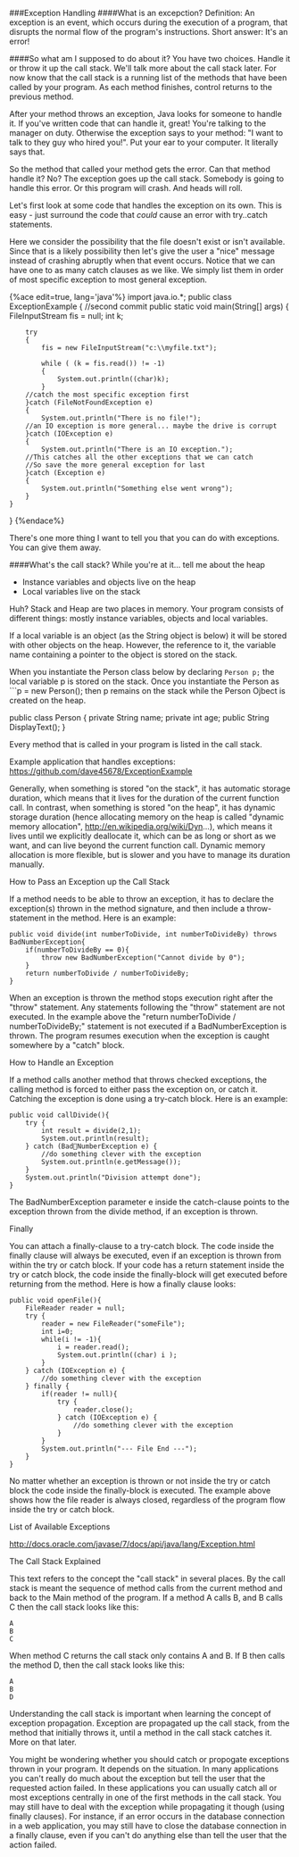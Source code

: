 ###Exception Handling
####What is an excepction?
Definition: An exception is an event, which occurs during the execution of a program, that disrupts the normal flow of the program's instructions. Short answer: It's an error!

####So what am I supposed to do about it?
You have two choices. Handle it or throw it up the call stack. We'll talk more about the call stack later. For now know that the call stack is a running list of the methods that have been called by your program. As each method finishes, control returns to the previous method.

After your method throws an exception, Java looks for someone to handle it. If you've written code that can handle it, great! You're talking to the manager on duty. Otherwise the exception says to your method: "I want to talk to they guy who hired you!". Put your ear to your computer. It literally says that. 

So the method that called your method gets the error. Can that method handle it? No? The exception goes up the call stack. Somebody is going to handle this error. Or this program will crash. And heads will roll.

Let's first look at some code that handles the exception on its own. This is easy - just surround the code that *could* cause an error with try..catch statements.

Here we consider the possibility that the file doesn't exist or isn't available. Since that is a likely possibility then let's give the user a "nice" message instead of crashing abruptly when that event occurs. Notice that we can have one to as many catch clauses as we like. We simply list them in order of most specific exception to most general exception.

{%ace edit=true, lang='java'%}
import java.io.*;
public class ExceptionExample {
//second commit
	public static void main(String[] args) {
		FileInputStream fis = null;
		int k;
		
		try
		{
			fis = new FileInputStream("c:\\myfile.txt");
						
			while ( (k = fis.read()) != -1)
			{
				System.out.println((char)k);
			}
		//catch the most specific exception first	
		}catch (FileNotFoundException e)
		{
			System.out.println("There is no file!");
		//an IO exception is more general... maybe the drive is corrupt
		}catch (IOException e)
		{
			System.out.println("There is an IO exception.");
		//This catches all the other exceptions that we can catch
		//So save the more general exception for last
		}catch (Exception e)
		{
		    System.out.println("Something else went wrong");
		}
	}
}
{%endace%}

There's one more thing I want to tell you that you can do with exceptions. You can give them away.





####What's the call stack? While you're at it... tell me about the heap
* Instance variables and objects live on the heap
* Local variables live on the stack

Huh? Stack and Heap are two places in memory. Your program consists of different things: mostly instance variables, objects and local variables.

If a local variable is an object (as the String object is below) it will be stored with other objects on the heap. However, the reference to it, the variable name containing a pointer to the object is stored on the stack. 

When you instantiate the Person class below by declaring ```Person p;``` the local variable p is stored on the stack. Once you instantiate the Person as ```p = new Person(); then p remains on the stack while the Person Ojbect is created on the heap.

public class Person {
    private String name;
    private int age;
    public String DisplayText();
}
        
        
Every method that is called in your program is listed in the call stack. 

Example application that handles exceptions: https://github.com/dave45678/ExceptionExample

Generally, when something is stored "on the stack", it has automatic storage duration, which means that it lives for the duration of the current function call. In contrast, when something is stored "on the heap", it has dynamic storage duration (hence allocating memory on the heap is called "dynamic memory allocation", http://en.wikipedia.org/wiki/Dyn...), which means it lives until we explicitly deallocate it, which can be as long or short as we want, and can live beyond the current function call. Dynamic memory allocation is more flexible, but is slower and you have to manage its duration manually.






How to Pass an Exception up the Call Stack

If a method needs to be able to throw an exception, it has to declare the exception(s) thrown in the method signature, and then include a throw-statement in the method. Here is an example:

    public void divide(int numberToDivide, int numberToDivideBy) throws BadNumberException{
        if(numberToDivideBy == 0){
            throw new BadNumberException("Cannot divide by 0");
        }
        return numberToDivide / numberToDivideBy;
    }
When an exception is thrown the method stops execution right after the "throw" statement. Any statements following the "throw" statement are not executed. In the example above the "return numberToDivide / numberToDivideBy;" statement is not executed if a BadNumberException is thrown. The program resumes execution when the exception is caught somewhere by a "catch" block.

How to Handle an Exception

If a method calls another method that throws checked exceptions, the calling method is forced to either pass the exception on, or catch it. Catching the exception is done using a try-catch block. Here is an example:

    public void callDivide(){
        try {
            int result = divide(2,1);
            System.out.println(result);
        } catch (BadNumberException e) {
            //do something clever with the exception
            System.out.println(e.getMessage());
        }
        System.out.println("Division attempt done");
    }
The BadNumberException parameter e inside the catch-clause points to the exception thrown from the divide method, if an exception is thrown.

 

Finally

You can attach a finally-clause to a try-catch block. The code inside the finally clause will always be executed, even if an exception is thrown from within the try or catch block. If your code has a return statement inside the try or catch block, the code inside the finally-block will get executed before returning from the method. Here is how a finally clause looks:

    public void openFile(){
        FileReader reader = null;
        try {
            reader = new FileReader("someFile");
            int i=0;
            while(i != -1){
                i = reader.read();
                System.out.println((char) i );
            }
        } catch (IOException e) {
            //do something clever with the exception
        } finally {
            if(reader != null){
                try {
                    reader.close();
                } catch (IOException e) {
                    //do something clever with the exception
                }
            }
            System.out.println("--- File End ---");
        }
    }
No matter whether an exception is thrown or not inside the try or catch block the code inside the finally-block is executed. The example above shows how the file reader is always closed, regardless of the program flow inside the try or catch block.

List of Available Exceptions

http://docs.oracle.com/javase/7/docs/api/java/lang/Exception.html

 

The Call Stack Explained

This text refers to the concept the "call stack" in several places. By the call stack is meant the sequence of method calls from the current method and back to the Main method of the program. If a method A calls B, and B calls C then the call stack looks like this:

    A
    B
    C
When method C returns the call stack only contains A and B. If B then calls the method D, then the call stack looks like this:

    A
    B
    D
Understanding the call stack is important when learning the concept of exception propagation. Exception are propagated up the call stack, from the method that initially throws it, until a method in the call stack catches it. More on that later.

You might be wondering whether you should catch or propogate exceptions thrown in your program. It depends on the situation. In many applications you can't really do much about the exception but tell the user that the requested action failed. In these applications you can usually catch all or most exceptions centrally in one of the first methods in the call stack. You may still have to deal with the exception while propagating it though (using finally clauses). For instance, if an error occurs in the database connection in a web application, you may still have to close the database connection in a finally clause, even if you can't do anything else than tell the user that the action failed.